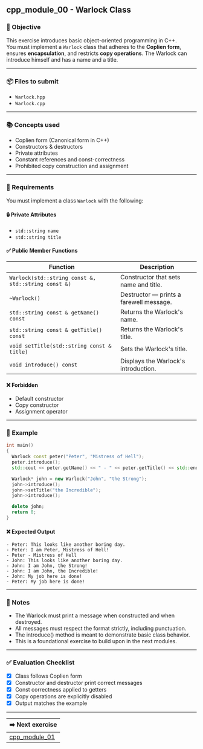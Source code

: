 ## cpp_module_00 - Warlock Class

### 🚀 Objective

This exercise introduces basic object-oriented programming in C++.  
You must implement a `Warlock` class that adheres to the **Coplien form**, ensures **encapsulation**, and restricts **copy operations**. The Warlock can introduce himself and has a name and a title.

---

### 📦 Files to submit

- `Warlock.hpp`
- `Warlock.cpp`

---

### 📚 Concepts used

- Coplien form (Canonical form in C++)
- Constructors & destructors
- Private attributes
- Constant references and const-correctness
- Prohibited copy construction and assignment

---

### 🔧 Requirements

You must implement a class `Warlock` with the following:

#### 🔒 Private Attributes

- `std::string name`
- `std::string title`

#### ✅ Public Member Functions

| Function | Description |
|---------|-------------|
| `Warlock(std::string const &, std::string const &)` | Constructor that sets name and title. |
| `~Warlock()` | Destructor — prints a farewell message. |
| `std::string const & getName() const` | Returns the Warlock's name. |
| `std::string const & getTitle() const` | Returns the Warlock's title. |
| `void setTitle(std::string const & title)` | Sets the Warlock's title. |
| `void introduce() const` | Displays the Warlock's introduction. |

#### ❌ Forbidden

- Default constructor
- Copy constructor
- Assignment operator

---

### 🧪 Example

```cpp
int main()
{
  Warlock const peter("Peter", "Mistress of Hell");
  peter.introduce();
  std::cout << peter.getName() << " - " << peter.getTitle() << std::endl;

  Warlock* john = new Warlock("John", "the Strong");
  john->introduce();
  john->setTitle("the Incredible");
  john->introduce();

  delete john;
  return 0;
}
```

#### ❌ Expected Output

	- Peter: This looks like another boring day.
	- Peter: I am Peter, Mistress of Hell!
	- Peter - Mistress of Hell
	- John: This looks like another boring day.
	- John: I am John, the Strong!
	- John: I am John, the Incredible!
	- John: My job here is done!
	- Peter: My job here is done!

---

### 🧠 Notes

- The Warlock must print a message when constructed and when destroyed.
- All messages must respect the format strictly, including punctuation.
- The introduce() method is meant to demonstrate basic class behavior.
- This is a foundational exercise to build upon in the next modules.

---

### ✅ Evaluation Checklist

- [x] Class follows Coplien form
- [x] Constructor and destructor print correct messages
- [x] Const correctness applied to getters
- [x] Copy operations are explicitly disabled
- [x] Output matches the example

---

| **➡️ Next exercise**               |
| --------------------------------- |
| [cpp_module_01](../cpp_module_01) |